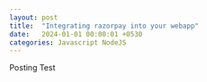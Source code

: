 ```yaml
---
layout: post
title:  "Integrating razorpay into your webapp"
date:   2024-01-01 00:00:01 +0530
categories: Javascript NodeJS
---
```

Posting Test
